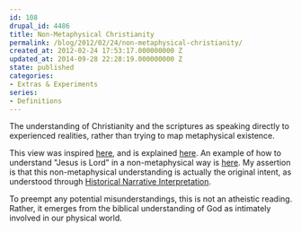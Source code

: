 ```yaml
---
id: 108
drupal_id: 4486
title: Non-Metaphysical Christianity
permalink: /blog/2012/02/24/non-metaphysical-christianity/
created_at: 2012-02-24 17:53:17.000000000 Z
updated_at: 2014-09-28 22:28:19.000000000 Z
state: published
categories:
- Extras & Experiments
series:
- Definitions
---
```

The understanding of Christianity and the scriptures as speaking directly to experienced realities, rather than trying to map metaphysical existence.

This view was inspired [here](http://micahredding.com/blog/2011/12/19/imputed-righteousness-and-switching-tracks), and is explained [here](http://micahredding.com/blog/2011/12/23/imputed-righteousness-part-2). An example of how to understand "Jesus is Lord" in a non-metaphysical way is [here](http://micahredding.com/blog/2009/12/13/jesus-is-lord). My assertion is that this non-metaphysical understanding is actually the original intent, as understood through [Historical Narrative Interpretation](http://micahredding.com/blog/2012/02/04/historical-narrative-interpretation). 

To preempt any potential misunderstandings, this is not an atheistic reading. Rather, it emerges from the biblical understanding of God as intimately involved in our physical world.

